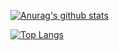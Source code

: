 [![Anurag's github stats](https://github-readme-stats.vercel.app/api?username=ChinaLHR)](https://github.com/anuraghazra/github-readme-stats)

[![Top Langs](https://github-readme-stats.vercel.app/api/top-langs/?username=ChinaLHR&hide=html&layout=compact)](https://github.com/anuraghazra/github-readme-stats)
<!--
**ChinaLHR/ChinaLHR** is a ✨ _special_ ✨ repository because its `README.md` (this file) appears on your GitHub profile.

Here are some ideas to get you started:

- 🔭 I’m currently working on ...
- 🌱 I’m currently learning ...
- 👯 I’m looking to collaborate on ...
- 🤔 I’m looking for help with ...
- 💬 Ask me about ...
- 📫 How to reach me: ...
- 😄 Pronouns: ...
- ⚡ Fun fact: ...
-->
